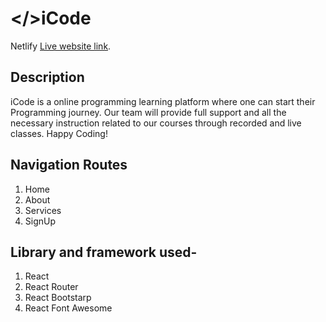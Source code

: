 # </>iCode

Netlify [Live website link](https://icode-shimanto.netlify.app/home).

## Description
iCode is a online programming learning platform where one can start their Programming journey. Our team will provide full support and all the necessary instruction related to our courses through recorded and live classes. Happy Coding!

## Navigation Routes
1. Home
2. About
3. Services
4. SignUp

## Library and framework used-
1. React
2. React Router
3. React Bootstarp
4. React Font Awesome